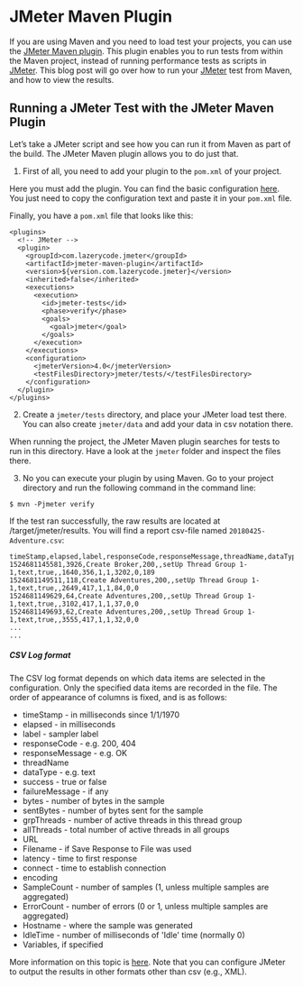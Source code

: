 # JMeter Maven Plugin

If you are using Maven and you need to load test your projects, you can use the [JMeter Maven plugin](https://github.com/jmeter-maven-plugin/jmeter-maven-plugin). This plugin enables you to run tests from within the Maven project, instead of running performance tests as scripts in [JMeter](http://jmeter.apache.org/). This blog post will go over how to run your [JMeter](http://jmeter.apache.org/) test from Maven, and how to view the results.


## Running a JMeter Test with the JMeter Maven Plugin

Let’s take a JMeter script and see how you can run it from Maven as part of the build. The JMeter Maven plugin allows you to do just that.

1. First of all, you need to add your plugin to the `pom.xml` of your project.

Here you must add the plugin. You can find the basic configuration [here](https://github.com/jmeter-maven-plugin/jmeter-maven-plugin/wiki/Basic-Configuration). You just need to copy the configuration text and paste it in your `pom.xml` file.

Finally, you have a `pom.xml` file that looks like this:

```
<plugins>
  <!-- JMeter -->
  <plugin>
    <groupId>com.lazerycode.jmeter</groupId>
    <artifactId>jmeter-maven-plugin</artifactId>
    <version>${version.com.lazerycode.jmeter}</version>
    <inherited>false</inherited>
    <executions>
      <execution>
        <id>jmeter-tests</id>
        <phase>verify</phase>
        <goals>
          <goal>jmeter</goal>
        </goals>
      </execution>
    </executions>
    <configuration>
      <jmeterVersion>4.0</jmeterVersion>
      <testFilesDirectory>jmeter/tests/</testFilesDirectory>
    </configuration>
  </plugin>
</plugins>
```

2. Create a `jmeter/tests` directory, and place your JMeter load test there. You can also create `jmeter/data` and add your data in csv notation there.

When running the project, the JMeter Maven plugin searches for tests to run in this directory. Have a look at the `jmeter` folder and inspect the files there.

3. No you can execute your plugin by using Maven. Go to your project directory and run the following command in the command line:

```
$ mvn -Pjmeter verify
```

If the test ran successfully, the raw results are located at /target/jmeter/results. You will find a report csv-file named `20180425-Adventure.csv`:

```
timeStamp,elapsed,label,responseCode,responseMessage,threadName,dataType,success,failureMessage,bytes,sentBytes,grpThreads,allThreads,Latency,IdleTime,Connect
1524681145581,3926,Create Broker,200,,setUp Thread Group 1-1,text,true,,1640,356,1,1,3202,0,189
1524681149511,118,Create Adventures,200,,setUp Thread Group 1-1,text,true,,2649,417,1,1,84,0,0
1524681149629,64,Create Adventures,200,,setUp Thread Group 1-1,text,true,,3102,417,1,1,37,0,0
1524681149693,62,Create Adventures,200,,setUp Thread Group 1-1,text,true,,3555,417,1,1,32,0,0
...
...
```

##### CSV Log format

The CSV log format depends on which data items are selected in the configuration. Only the specified data items are recorded in the file. The order of appearance of columns is fixed, and is as follows:

- timeStamp - in milliseconds since 1/1/1970
- elapsed - in milliseconds
- label - sampler label
- responseCode - e.g. 200, 404
- responseMessage - e.g. OK
- threadName
- dataType - e.g. text
- success - true or false
- failureMessage - if any
- bytes - number of bytes in the sample
- sentBytes - number of bytes sent for the sample
- grpThreads - number of active threads in this thread  group
- allThreads - total number of active threads in all groups
- URL
- Filename - if Save Response to File was used
- latency - time to first response
- connect - time to establish connection
- encoding
- SampleCount - number of samples (1, unless multiple samples are aggregated)
- ErrorCount - number of errors (0 or 1, unless multiple samples are aggregated)
- Hostname - where the sample was generated
- IdleTime - number of milliseconds of 'Idle' time (normally 0)
- Variables, if specified

More information on this topic is [here](https://jmeter.apache.org/usermanual/listeners.html). Note that you can configure JMeter to output the results in other formats other than csv (e.g., XML).

